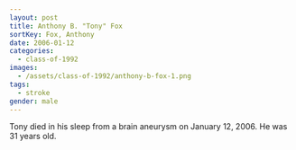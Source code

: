 ```yaml
---
layout: post
title: Anthony B. "Tony" Fox
sortKey: Fox, Anthony
date: 2006-01-12
categories:
  - class-of-1992
images:
  - /assets/class-of-1992/anthony-b-fox-1.png
tags:
  - stroke
gender: male
---
```


Tony died in his sleep from a brain aneurysm on January 12, 2006. He was 31 years old.
